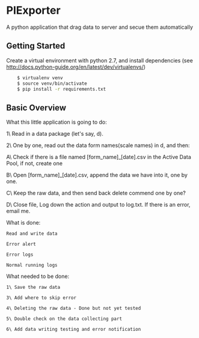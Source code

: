 # PIExporter

A python application that drag data to server and secue them automatically


## Getting Started

Create a virtual environment with python 2.7, and install dependencies
(see http://docs.python-guide.org/en/latest/dev/virtualenvs/) 
```bash
    $ virtualenv venv           
    $ source venv/bin/activate
    $ pip install -r requirements.txt
```


## Basic Overview

What this little application is going to do:

1\ Read in a data package (let's say, d).

2\ One by one, read out the data form names(scale names) in d, and then:

A\ Check if there is a file named [form_name]_[date].csv in the Active Data Pool, if not, create one

B\ Open [form_name]_[date].csv, append the data we have into it, one by one. 

C\ Keep the raw data, and then send back delete commend one by one?

D\ Close file, Log down the action and output to log.txt. If there is an error, email me.


What is done:

    Read and write data

    Error alert

    Error logs

    Normal running logs

    

What needed to be done:

    1\ Save the raw data

    3\ Add where to skip error

    4\ Deleting the raw data - Done but not yet tested

    5\ Double check on the data collecting part

    6\ Add data writing testing and error notification


